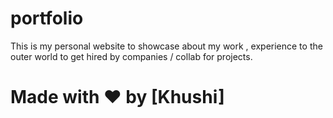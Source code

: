 # portfolio
This is my personal website to showcase about my work , experience to the outer world to get hired by companies / collab for projects.
# Made with ❤ by [Khushi]
